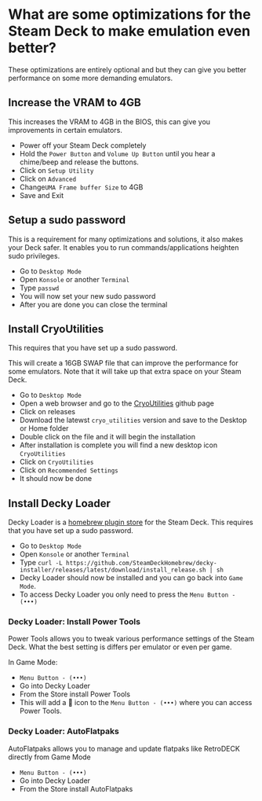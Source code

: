 # What are some optimizations for the Steam Deck to make emulation even better?
These optimizations are entirely optional and but they can give you better performance on some more demanding emulators.

## Increase the VRAM to 4GB
This increases the VRAM to 4GB in the BIOS, this can give you improvements in certain emulators.

- Power off your Steam Deck completely
- Hold the `Power Button` and `Volume Up Button` until you hear a chime/beep and release the buttons.
- Click on `Setup Utility`
- Click on `Advanced`
- Change`UMA Frame buffer Size` to 4GB
- Save and Exit

## Setup a sudo password
This is a requirement for many optimizations and solutions, it also makes your Deck safer.
It enables you to run commands/applications heighten sudo privileges.

- Go to `Desktop Mode`
- Open `Konsole` or another `Terminal`
- Type `passwd`
- You will now set your new sudo password
- After you are done you can close the terminal

## Install CryoUtilities
This requires that you have set up a sudo password.

This will create a 16GB SWAP file that can improve the performance for some emulators. Note that it will take up that extra space on your Steam Deck.

- Go to `Desktop Mode`
- Open a web browser and go to the [CryoUtilities](https://github.com/CryoByte33/steam-deck-utilities) github page
- Click on releases
- Download the latewst `cryo_utilities` version and save to the Desktop or Home folder
- Double click on the file and it will begin the installation
- After installation is complete you will find a new desktop icon `CryoUtilities`
- Click on `CryoUtilities`
- Click on `Recommended Settings`
- It should now be done

## Install Decky Loader
Decky Loader is a [homebrew plugin store](https://beta.deckbrew.xyz/) for the Steam Deck.
This requires that you have set up a sudo password.

- Go to `Desktop Mode`
- Open `Konsole` or another `Terminal`
- Type `curl -L https://github.com/SteamDeckHomebrew/decky-installer/releases/latest/download/install_release.sh | sh`
- Decky Loader should now be installed and you can go back into `Game Mode`.
- To access Decky Loader you only need to press the `Menu Button - (•••)`

### Decky Loader: Install Power Tools
Power Tools allows you to tweak various performance settings of the Steam Deck.
What the best setting is differs per emulator or even per game.

In Game Mode:

- `Menu Button - (•••)`
-  Go into Decky Loader
-  From the Store install Power Tools
-  This will add a 🔌 icon to the `Menu Button - (•••)` where you can access Power Tools.

### Decky Loader:  AutoFlatpaks
AutoFlatpaks allows you to manage and update flatpaks like RetroDECK directly from Game Mode

- `Menu Button - (•••)`
-  Go into Decky Loader
-  From the Store install AutoFlatpaks
